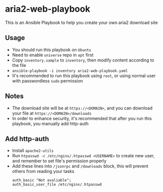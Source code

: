 # aria2-web-playbook

This is an Ansible Playbook to help you create your own aria2 download site

## Usage
* You should run this playbook on `Ubuntu`
* Need to enable `universe` repo in `apt` first
* Copy `inventory.sample` to `inventory`, then modify content according to the file
* `ansible-playbook -i inventory aria2-web-playbook.yaml`
* It's recommended to run this playbook using `root`, or using normal user with passwordless `sudo` permission

## Notes
* The download site will be at `https://<DOMAIN>`, and you can download your file at `https://<DOMAIN>/downloads`
* In order to enhance security, it's recommended that after you run this playbook, you manually add http-auth

## Add http-auth
* Install `apache2-utils`
* Run `htpasswd -c /etc/nginx/.htpasswd <USERNAME>` to create new user, and remember to set file's permission properly
* Add these lines into `/jsonrpc` and `/downloads` block, this will prevent others from reading your tasks
  ```
  auth_basic "Not avaliable";
  auth_basic_user_file /etc/nginx/.htpasswd
  ```

